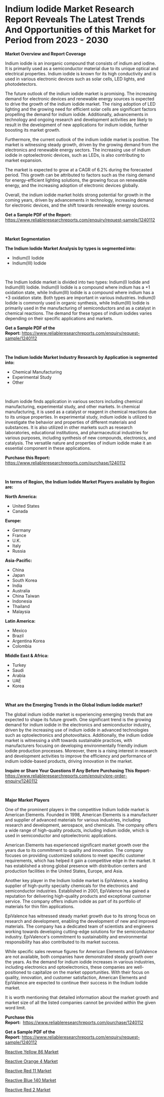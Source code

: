 <p><h1>Indium Iodide Market Research Report Reveals The Latest Trends And Opportunities of this Market for Period from 2023 - 2030</h1></p><p><strong>Market Overview and Report Coverage</strong></p>
<p><p>Indium iodide is an inorganic compound that consists of indium and iodine. It is primarily used as a semiconductor material due to its unique optical and electrical properties. Indium iodide is known for its high conductivity and is used in various electronic devices such as solar cells, LED lights, and photodetectors.</p><p>The future outlook of the indium iodide market is promising. The increasing demand for electronic devices and renewable energy sources is expected to drive the growth of the indium iodide market. The rising adoption of LED lighting and the growing need for efficient solar cells are significant factors propelling the demand for indium iodide. Additionally, advancements in technology and ongoing research and development activities are likely to result in the development of new applications for indium iodide, further boosting its market growth.</p><p>Furthermore, the current outlook of the indium iodide market is positive. The market is witnessing steady growth, driven by the growing demand from the electronics and renewable energy sectors. The increasing use of indium iodide in optoelectronic devices, such as LEDs, is also contributing to market expansion.</p><p>The market is expected to grow at a CAGR of 6.2% during the forecasted period. This growth can be attributed to factors such as the rising demand for energy-efficient lighting solutions, the growing focus on renewable energy, and the increasing adoption of electronic devices globally.</p><p>Overall, the indium iodide market holds strong potential for growth in the coming years, driven by advancements in technology, increasing demand for electronic devices, and the shift towards renewable energy sources.</p></p>
<p><strong>Get a Sample PDF of the Report:</strong> <a href="https://www.reliableresearchreports.com/enquiry/request-sample/1240112">https://www.reliableresearchreports.com/enquiry/request-sample/1240112</a></p>
<p>&nbsp;</p>
<p><strong>Market Segmentation</strong></p>
<p><strong>The Indium Iodide Market Analysis by types is segmented into:</strong></p>
<p><ul><li>Indium(I) Iodide</li><li>Indium(III) Iodide</li></ul></p>
<p>&nbsp;</p>
<p><p>The Indium Iodide market is divided into two types: Indium(I) Iodide and Indium(III) Iodide. Indium(I) Iodide is a compound where indium has a +1 oxidation state, while Indium(III) Iodide is a compound where indium has a +3 oxidation state. Both types are important in various industries. Indium(I) Iodide is commonly used in organic synthesis, while Indium(III) Iodide is primarily used in the manufacturing of semiconductors and as a catalyst in chemical reactions. The demand for these types of indium iodides varies depending on their specific applications and markets.</p></p>
<p><strong>Get a Sample PDF of the Report:</strong>&nbsp;<a href="https://www.reliableresearchreports.com/enquiry/request-sample/1240112">https://www.reliableresearchreports.com/enquiry/request-sample/1240112</a></p>
<p>&nbsp;</p>
<p><strong>The Indium Iodide Market Industry Research by Application is segmented into:</strong></p>
<p><ul><li>Chemical Manufacturing</li><li>Experimental Study</li><li>Other</li></ul></p>
<p>&nbsp;</p>
<p><p>Indium iodide finds application in various sectors including chemical manufacturing, experimental study, and other markets. In chemical manufacturing, it is used as a catalyst or reagent in chemical reactions due to its unique properties. In experimental study, indium iodide is utilized to investigate the behavior and properties of different materials and substances. It is also utilized in other markets such as research laboratories, educational institutions, and pharmaceutical industries for various purposes, including synthesis of new compounds, electronics, and catalysis. The versatile nature and properties of indium iodide make it an essential component in these applications.</p></p>
<p><strong>Purchase this Report:</strong>&nbsp; <a href="https://www.reliableresearchreports.com/purchase/1240112">https://www.reliableresearchreports.com/purchase/1240112</a></p>
<p>&nbsp;</p>
<p><strong>In terms of Region, the Indium Iodide Market Players available by Region are:</strong></p>
<p>
    <p> <strong> North America: </strong>
        <ul>
            <li>United States</li>
            <li>Canada</li>
        </ul>
        </p> 
    <p> <strong> Europe: </strong>
        <ul>
            <li>Germany</li>
            <li>France</li>
            <li>U.K.</li>
            <li>Italy</li>
            <li>Russia</li>
        </ul>
        </p> 
    <p> <strong> Asia-Pacific: </strong>
        <ul>
            <li>China</li>
            <li>Japan</li>
            <li>South Korea</li>
            <li>India</li>
            <li>Australia</li>
            <li>China Taiwan</li>
            <li>Indonesia</li>
            <li>Thailand</li>
            <li>Malaysia</li>
        </ul>
        </p> 
    <p> <strong> Latin America: </strong>
        <ul>
            <li>Mexico</li>
            <li>Brazil</li>
            <li>Argentina Korea</li>
            <li>Colombia</li>
        </ul>
        </p> 
    <p> <strong> Middle East & Africa: </strong>
        <ul>
            <li>Turkey</li>
            <li>Saudi</li>
            <li>Arabia</li>
            <li>UAE</li>
            <li>Korea</li>
        </ul>
    </p>
    </p>
<p>&nbsp;</p>
<p><strong>What are the Emerging Trends in the Global Indium Iodide market?</strong></p>
<p><p>The global indium iodide market is experiencing emerging trends that are expected to shape its future growth. One significant trend is the growing demand for indium iodide in the electronics and semiconductor industry, driven by the increasing use of indium iodide in advanced technologies such as optoelectronics and photovoltaics. Additionally, the indium iodide market is witnessing a shift towards sustainable practices, with manufacturers focusing on developing environmentally friendly indium iodide production processes. Moreover, there is a rising interest in research and development activities to improve the efficiency and performance of indium iodide-based products, driving innovation in the market.</p></p>
<p><strong>Inquire or Share Your Questions If Any Before Purchasing This Report</strong>- <a href="https://www.reliableresearchreports.com/enquiry/pre-order-enquiry/1240112">https://www.reliableresearchreports.com/enquiry/pre-order-enquiry/1240112</a></p>
<p>&nbsp;</p>
<p><strong>Major Market Players</strong></p>
<p><p>One of the prominent players in the competitive Indium Iodide market is American Elements. Founded in 1998, American Elements is a manufacturer and supplier of advanced materials for various industries, including research and development, aerospace, and chemicals. The company offers a wide range of high-quality products, including indium iodide, which is used in semiconductor and optoelectronic applications.</p><p>American Elements has experienced significant market growth over the years due to its commitment to quality and innovation. The company focuses on providing customized solutions to meet specific customer requirements, which has helped it gain a competitive edge in the market. It has established a strong global presence with distribution centers and production facilities in the United States, Europe, and Asia.</p><p>Another key player in the Indium Iodide market is EpiValence, a leading supplier of high-purity specialty chemicals for the electronics and semiconductor industries. Established in 2001, EpiValence has gained a reputation for delivering high-quality products and exceptional customer service. The company offers indium iodide as part of its portfolio of materials for thin film applications.</p><p>EpiValence has witnessed steady market growth due to its strong focus on research and development, enabling the development of new and improved materials. The company has a dedicated team of scientists and engineers working towards developing cutting-edge solutions for the semiconductor industry. EpiValence's commitment to sustainability and environmental responsibility has also contributed to its market success.</p><p>While specific sales revenue figures for American Elements and EpiValence are not available, both companies have demonstrated steady growth over the years. As the demand for indium iodide increases in various industries, including electronics and optoelectronics, these companies are well-positioned to capitalize on the market opportunities. With their focus on quality, innovation, and customer satisfaction, American Elements and EpiValence are expected to continue their success in the Indium Iodide market.</p><p>It is worth mentioning that detailed information about the market growth and market size of all the listed companies cannot be provided within the given word limit.</p></p>
<p><strong>Purchase this Report:</strong>&nbsp;&nbsp;<a href="https://www.reliableresearchreports.com/purchase/1240112">https://www.reliableresearchreports.com/purchase/1240112</a></p>
<p></p>
<p><strong>Get a Sample PDF of the Report:</strong>&nbsp;<a href="https://www.reliableresearchreports.com/enquiry/request-sample/1240112">https://www.reliableresearchreports.com/enquiry/request-sample/1240112</a></p>
<p><p><a href="https://github.com/aashishrp02/Market-Research-Report-List-1/blob/main/reactive-yellow-86-market.md">Reactive Yellow 86 Market</a></p><p><a href="https://github.com/aasishrp01/Market-Research-Report-List-1/blob/main/reactive-orange-4-market.md">Reactive Orange 4 Market</a></p><p><a href="https://github.com/dringals/Market-Research-Report-List-1/blob/main/reactive-red-11-market.md">Reactive Red 11 Market</a></p><p><a href="https://github.com/tamvrosiya/Market-Research-Report-List-1/blob/main/reactive-blue-140-market.md">Reactive Blue 140 Market</a></p><p><a href="https://github.com/Paul14Anderson63/Market-Research-Report-List-1/blob/main/reactive-red-2-market.md">Reactive Red 2 Market</a></p></p>
